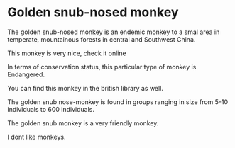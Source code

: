 Golden snub-nosed monkey
========================

The golden snub-nosed monkey is an endemic monkey to a smal area in temperate, mountainous forests in central and Southwest China.

This monkey is very nice, check it online

In terms of conservation status, this particular type of monkey is Endangered. 

You can find this monkey in the british library as well. 

The golden snub nose-monkey is found in groups ranging in size from 5-10 individuals to 600 individuals. 

The golden snub monkey is a very friendly monkey.  

I dont like monkeys.



